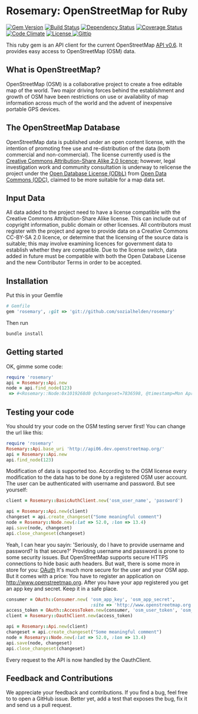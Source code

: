 # Rosemary: OpenStreetMap for Ruby

[![Gem Version](https://badge.fury.io/rb/rosemary.svg)](http://badge.fury.io/rb/rosemary)
[![Build Status](https://travis-ci.org/sozialhelden/rosemary.svg?branch=master)](https://travis-ci.org/sozialhelden/rosemary)
[![Dependency Status](https://gemnasium.com/sozialhelden/rosemary.png)](https://gemnasium.com/sozialhelden/rosemary)
[![Coverage Status](https://codeclimate.com/github/sozialhelden/rosemary/badges/coverage.svg)](https://codeclimate.com/github/sozialhelden/rosemary/coverage)
[![Code Climate](https://codeclimate.com/github/sozialhelden/rosemary.svg)](https://codeclimate.com/github/sozialhelden/rosemary)
[![License](https://img.shields.io/badge/license-MIT-green.svg) ](https://github.com/sozialhelden/rosemary/blob/master/LICENSE)
[![Gittip ](https://img.shields.io/gittip/sozialhelden.svg)](https://gittip.com/sozialhelden)

This ruby gem is an API client for the current OpenStreetMap [API v0.6](http://wiki.openstreetmap.org/wiki/API_v0.6). It provides easy access to OpenStreetMap (OSM) data.

## What is OpenStreetMap?

OpenStreetMap (OSM) is a collaborative project to create a free editable map of the world. Two major driving forces behind the establishment and growth of OSM have been restrictions on use or availability of map information across much of the world and the advent of inexpensive portable GPS devices.


## The OpenStreetMap Database

OpenStreetMap data is published under an open content license, with the intention of promoting free use and re-distribution of the data (both commercial and non-commercial). The license currently used is the [Creative Commons Attribution-Share Alike 2.0 licence](http://creativecommons.org/licenses/by-sa/2.0/); however, legal investigation work and community consultation is underway to relicense the project under the [Open Database License (ODbL)](http://opendatacommons.org/licenses/odbl/) from [Open Data Commons (ODC)](http://opendatacommons.org/), claimed to be more suitable for a map data set.

## Input Data

All data added to the project need to have a license compatible with the Creative Commons Attribution-Share Alike license. This can include out of copyright information, public domain or other licenses. All contributors must register with the project and agree to provide data on a Creative Commons CC-BY-SA 2.0 licence, or determine that the licensing of the source data is suitable; this may involve examining licences for government data to establish whether they are compatible.
Due to the license switch, data added in future must be compatible with both the Open Database License and the new Contributor Terms in order to be accepted.

## Installation

Put this in your Gemfile

``` ruby
# Gemfile
gem 'rosemary', :git => 'git://github.com/sozialhelden/rosemary'
```

Then run

``` bash
bundle install
```

## Getting started

OK, gimme some code:

``` ruby
require 'rosemary'
api = Rosemary::Api.new
node = api.find_node(123)
 => #<Rosemary::Node:0x1019268d0 @changeset=7836598, @timestamp=Mon Apr 11 19:40:43 UTC 2011, @user="Turleder'n", @tags={}, @uid=289426, @version=4, @lat=59.9502252, @id=123, @lon=10.7899133>
```

## Testing your code

You should try your code on the OSM testing server first! You can change the url like this:

``` ruby
require 'rosemary'
Rosemary::Api.base_uri 'http://api06.dev.openstreetmap.org/'
api = Rosemary::Api.new
api.find_node(123)
```

Modification of data is supported too. According to the OSM license every modification to the data has to be done by a registered OSM user account. The user can be authenticated with username and password. But see yourself:

``` ruby
client = Rosemary::BasicAuthClient.new('osm_user_name', 'password')

api = Rosemary::Api.new(client)
changeset = api.create_changeset("Some meaningful comment")
node = Rosemary::Node.new(:lat => 52.0, :lon => 13.4)
api.save(node, changeset)
api.close_changeset(changeset)
```

Yeah, I can hear you sayin: 'Seriously, do I have to provide username and password? Is that secure?' Providing username and password is prone to some security issues. But OpenStreetMap supports secure HTTPS connections to hide basic auth headers. But wait, there is some more in store for you: [OAuth](http://oauth.net/) It's much more secure for the user and your OSM app. But it comes with a price: You have to register an application on http://www.openstreetmap.org. After you have your app registered you get an app key and secret. Keep it in a safe place.

``` ruby
consumer = OAuth::Consumer.new( 'osm_app_key', 'osm_app_secret',
                                :site => 'http://www.openstreetmap.org')
access_token = OAuth::AccessToken.new(consumer, 'osm_user_token', 'osm_user_key')
client = Rosemary::OauthClient.new(access_token)

api = Rosemary::Api.new(client)
changeset = api.create_changeset("Some meaningful comment")
node = Rosemary::Node.new(:lat => 52.0, :lon => 13.4)
api.save(node, changeset)
api.close_changeset(changeset)
```

Every request to the API is now handled by the OauthClient.


## Feedback and Contributions

We appreciate your feedback and contributions. If you find a bug, feel free to to open a GitHub issue. Better yet, add a test that exposes the bug, fix it and send us a pull request.
